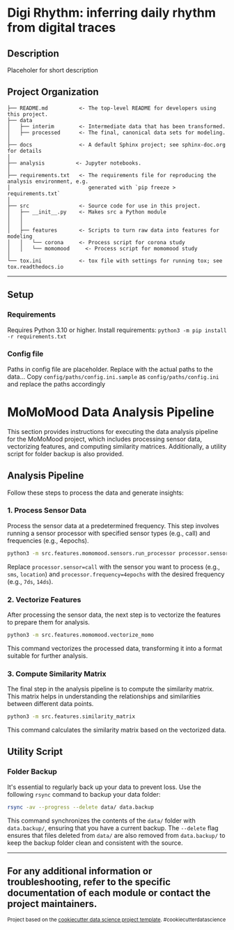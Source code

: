 
# Digi Rhythm: inferring daily rhythm from digital traces

## Description
Placeholer for short description

Project Organization
------------

    ├── README.md          <- The top-level README for developers using this project.
    ├── data
    │   ├── interim        <- Intermediate data that has been transformed.
    │   ├── processed      <- The final, canonical data sets for modeling.
    │
    ├── docs               <- A default Sphinx project; see sphinx-doc.org for details
    │
    ├── analysis          <- Jupyter notebooks.
    │
    ├── requirements.txt   <- The requirements file for reproducing the analysis environment, e.g.
    │                         generated with `pip freeze > requirements.txt`
    │
    ├── src                <- Source code for use in this project.
    │   ├── __init__.py    <- Makes src a Python module
    │   │
    │   │
    │   ├── features       <- Scripts to turn raw data into features for modeling
    │   │   └── corona     <- Process script for corona study
    │   │   └── momomood     <- Process script for momomood study
    │
    └── tox.ini            <- tox file with settings for running tox; see tox.readthedocs.io

--------


## Setup

### Requirements
Requires Python 3.10 or higher.
Install requirements:
`python3 -m pip install -r requirements.txt`

### Config file

Paths in config file are placeholder. Replace with the actual paths to the data...
Copy `config/paths/config.ini.sample` as `config/paths/config.ini` and replace the paths accordingly

# MoMoMood Data Analysis Pipeline

This section provides instructions for executing the data analysis pipeline for the MoMoMood project, which includes processing sensor data, vectorizing features, and computing similarity matrices. Additionally, a utility script for folder backup is also provided.

## Analysis Pipeline

Follow these steps to process the data and generate insights:

### 1. Process Sensor Data

Process the sensor data at a predetermined frequency. This step involves running a sensor processor with specified sensor types (e.g., call) and frequencies (e.g., 4epochs).

```bash
python3 -m src.features.momomood.sensors.run_processor processor.sensor=call processor.frequency=4epochs
```

Replace `processor.sensor=call` with the sensor you want to process (e.g., `sms`, `location`) and `processor.frequency=4epochs` with the desired frequency (e.g., `7ds`, `14ds`).

### 2. Vectorize Features

After processing the sensor data, the next step is to vectorize the features to prepare them for analysis.

```bash
python3 -m src.features.momomood.vectorize_momo
```

This command vectorizes the processed data, transforming it into a format suitable for further analysis.

### 3. Compute Similarity Matrix

The final step in the analysis pipeline is to compute the similarity matrix. This matrix helps in understanding the relationships and similarities between different data points.

```bash
python3 -m src.features.similarity_matrix
```

This command calculates the similarity matrix based on the vectorized data.

## Utility Script

### Folder Backup

It's essential to regularly back up your data to prevent loss. Use the following `rsync` command to backup your data folder:

```bash
rsync -av --progress --delete data/ data.backup
```

This command synchronizes the contents of the `data/` folder with `data.backup/`, ensuring that you have a current backup. The `--delete` flag ensures that files deleted from `data/` are also removed from `data.backup/` to keep the backup folder clean and consistent with the source.

---

For any additional information or troubleshooting, refer to the specific documentation of each module or contact the project maintainers.
--------

<p><small>Project based on the <a target="_blank" href="https://drivendata.github.io/cookiecutter-data-science/">cookiecutter data science project template</a>. #cookiecutterdatascience</small></p>
